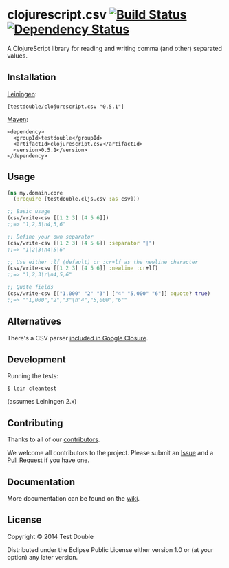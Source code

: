 # clojurescript.csv [![Build Status](https://travis-ci.org/testdouble/clojurescript.csv.png?branch=main)](https://travis-ci.org/testdouble/clojurescript.csv) [![Dependency Status](https://www.versioneye.com/user/projects/53d67fe23648f4a793000046/badge.svg)](https://www.versioneye.com/user/projects/53d67fe23648f4a793000046)

A ClojureScript library for reading and writing comma (and other) separated values.

## Installation

[Leiningen](https://github.com/technomancy/leiningen/):

```
[testdouble/clojurescript.csv "0.5.1"]
```

[Maven](http://maven.apache.org/):

```
<dependency>
  <groupId>testdouble</groupId>
  <artifactId>clojurescript.csv</artifactId>
  <version>0.5.1</version>
</dependency>
```

## Usage

```clojure
(ns my.domain.core
  (:require [testdouble.cljs.csv :as csv]))

;; Basic usage
(csv/write-csv [[1 2 3] [4 5 6]])
;;=> "1,2,3\n4,5,6"

;; Define your own separator
(csv/write-csv [[1 2 3] [4 5 6]] :separator "|")
;;=> "1|2|3\n4|5|6"

;; Use either :lf (default) or :cr+lf as the newline character
(csv/write-csv [[1 2 3] [4 5 6]] :newline :cr+lf)
;;=> "1,2,3\r\n4,5,6"

;; Quote fields
(csv/write-csv [["1,000" "2" "3"] ["4" "5,000" "6"]] :quote? true)
;;=> ""1,000","2","3"\n"4","5,000","6""
```

## Alternatives

There's a CSV parser [included in Google Closure](https://google.github.io/closure-library/api/goog.labs.format.csv.html).

## Development

Running the tests:

```
$ lein cleantest
```

(assumes Leiningen 2.x)

## Contributing

Thanks to all of our [contributors](https://github.com/testdouble/clojurescript.csv/graphs/contributors).

We welcome all contributors to the project. Please submit an [Issue](https://github.com/testdouble/clojurescript.csv/issues)
and a
[Pull Request](https://github.com/testdouble/clojurescript.csv/pulls)
if you have one.

## Documentation

More documentation can be found on the [wiki](https://github.com/testdouble/clojurescript.csv/wiki).

## License

Copyright © 2014 Test Double

Distributed under the Eclipse Public License either version 1.0 or (at
your option) any later version.
